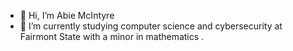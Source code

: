 - 👋 Hi, I’m Abie McIntyre
- 🌱 I’m currently studying computer science and cybersecurity at Fairmont State with a minor in mathematics
.

<!---
AbigailMcIntyre1/AbigailMcIntyre1 is a ✨ special ✨ repository because its `README.md` (this file) appears on your GitHub profile.
You can click the Preview link to take a look at your changes.
--->
